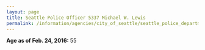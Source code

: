 ```yaml
---
layout: page
title: Seattle Police Officer 5337 Michael W. Lewis
permalink: /information/agencies/city_of_seattle/seattle_police_department/copbook/5337/
---
```


**Age as of Feb. 24, 2016:** 55
